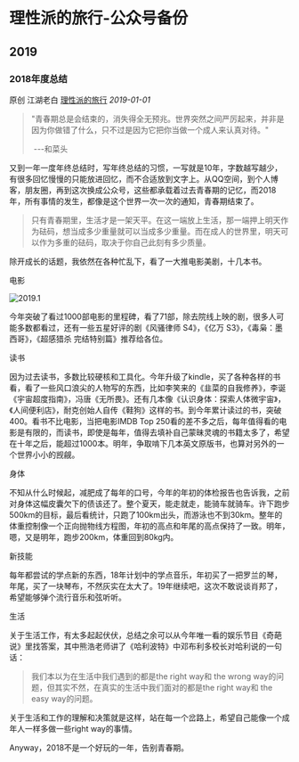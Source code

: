 # 理性派的旅行-公众号备份
## 2019

### 2018年度总结

原创 江湖老白 [理性派的旅行](javascript:void(0);) *2019-01-01*

> "青春期总是会结束的，消失得全无预兆。世界突然之间严厉起来，并非是因为你做错了什么，只不过是因为它把你当做一个成人来认真对待。"     
>
> ​                      ---和菜头



又到一年一度年终总结时，写年终总结的习惯，一写就是10年，字数越写越少，有很多回忆慢慢的只能放进回忆，而不合适放到文字上。从QQ空间，到个人博客，朋友圈，再到这次换成公众号，这些都承载着过去青春期的记忆，而2018年，所有事情的发生，都像是这个世界一次一次的通知，青春期结束了。



> 只有青春期里，生活才是一架天平。在这一端放上生活，那一端押上明天作为砝码，想当成多少重量就可以当成多少重量。而在成人的世界里，明天可以作为多重的砝码，取决于你自己此刻有多少质量。



除开成长的话题，我依然在各种忙乱下，看了一大推电影美剧，十几本书。



电影

![2019.1](/image/2019/2019.1.jpeg)

今年突破了看过1000部电影的里程碑，看了71部，除去院线上映的剧，很多人可能多数都看过，还有一些五星好评的剧《风骚律师 S4》，《亿万 S3》，《毒枭：墨西哥》，《超感猎杀 完结特别篇》推荐给各位。



读书

因为过去读书，多数比较硬核和工具化。今年升级了kindle，买了各种各样的书看，看了一些风口浪尖的人物写的东西，比如李笑来的《韭菜的自我修养》，李诞《宇宙超度指南》，冯唐《无所畏》。还有几本像《认识身体：探索人体微宇宙》，《人间便利店》，耐克创始人自传《鞋狗》这样的书。到今年累计读过的书，突破400。看书不比电影，当把电影IMDB Top 250看的差不多之后，每年值得看的电影是有限的，而读书，即使是每年，值得去填补自己蒙昧灵魂的书籍太多了，希望在十年之后，能超过1000本。明年，争取啃下几本英文原版书，也算对另外的一个世界小小的觊觎。



身体

不知从什么时候起，减肥成了每年的口号，今年的年初的体检报告也告诉我，之前对身体这幅皮囊欠下的债该还了。整个夏天，能走就走，能骑车就骑车。许下跑步500km的目标，最后看统计，只跑了100km出头，而游泳也不到30km。整年的体重控制像一个正向抛物线方程图，年初的高点和年尾的高点保持了一致。明年，嗯，又是明年，跑步200km，体重回到80kg内。



新技能

每年都尝试的学点新的东西，18年计划中的学点音乐，年初买了一把罗兰的琴，年尾，买了一块琴布，不然灰实在太大了。19年继续吧，这次不敢说谈肖邦了，希望能够弹个流行音乐和弦听听。



生活

关于生活工作，有太多起起伏伏，总结之余可以从今年唯一看的娱乐节目《奇葩说》里找答案，其中熊浩老师讲了《哈利波特》中邓布利多校长对哈利说的一句话：



> 我们本以为在生活中我们遇到的都是the right way和 the wrong way的问题，但其实不然，在真实的生活中我们面对的都是the right way和 the easy way的问题。



关于生活和工作的理解和决策就是这样，站在每一个岔路上，希望自己能像一个成年人一样多做一些right way的事情。



Anyway，2018不是一个好玩的一年，告别青春期。